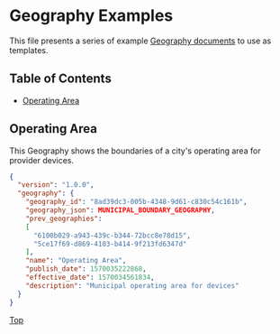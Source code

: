 # Geography Examples

This file presents a series of example [Geography documents](/geography) to use as templates.

## Table of Contents

- [Operating Area](#operating-area)

## Operating Area

This Geography shows the boundaries of a city's operating area for provider devices. 

```json
{
  "version": "1.0.0",
  "geography": {
    "geography_id": "8ad39dc3-005b-4348-9d61-c830c54c161b",
    "geography_json": MUNICIPAL_BOUNDARY_GEOGRAPHY,
    "prev_geographies": 
    [
      "6100b029-a943-439c-b344-72bcc8e78d15",
      "5ce17f69-d869-4103-b414-9f213fd6347d"
    ],
    "name": "Operating Area",
    "publish_date": 1570035222868,
    "effective_date": 1570034561834,
    "description": "Municipal operating area for devices"
  } 
}
```

[Top](#table-of-contents)
